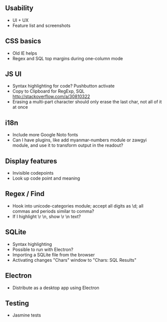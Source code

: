 ## Usability

- UI + UX
- Feature list and screenshots

## CSS basics

- Old IE helps
- Regex and SQL top margins during one-column mode

## JS UI

- Syntax highlighting for code? Pushbutton activate
- Copy to Clipboard for RegExp, SQL http://stackoverflow.com/a/30810322
- Erasing a multi-part character should only erase the last char, not all of it at once

## i18n

- Include more Google Noto fonts
- Can I have plugins, like add myanmar-numbers module or zawgyi module, and use it to transform output in the readout?

## Display features

- Invisible codepoints
- Look up code point and meaning

## Regex / Find

- Hook into unicode-categories module; accept all digits as \d; all commas and periods similar to comma?
- If I highlight \r \n, show \r \n text?

## SQLite

- Syntax highlighting
- Possible to run with Electron?
- Importing a SQLite file from the browser
- Activating changes "Chars" window to "Chars: SQL Results"

## Electron

- Distribute as a desktop app using Electron

## Testing

- Jasmine tests

